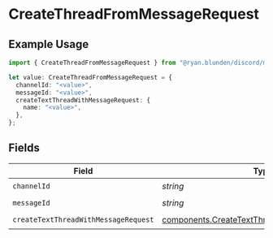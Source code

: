 # CreateThreadFromMessageRequest

## Example Usage

```typescript
import { CreateThreadFromMessageRequest } from "@ryan.blunden/discord/models/operations";

let value: CreateThreadFromMessageRequest = {
  channelId: "<value>",
  messageId: "<value>",
  createTextThreadWithMessageRequest: {
    name: "<value>",
  },
};
```

## Fields

| Field                                                                                                          | Type                                                                                                           | Required                                                                                                       | Description                                                                                                    |
| -------------------------------------------------------------------------------------------------------------- | -------------------------------------------------------------------------------------------------------------- | -------------------------------------------------------------------------------------------------------------- | -------------------------------------------------------------------------------------------------------------- |
| `channelId`                                                                                                    | *string*                                                                                                       | :heavy_check_mark:                                                                                             | N/A                                                                                                            |
| `messageId`                                                                                                    | *string*                                                                                                       | :heavy_check_mark:                                                                                             | N/A                                                                                                            |
| `createTextThreadWithMessageRequest`                                                                           | [components.CreateTextThreadWithMessageRequest](../../models/components/createtextthreadwithmessagerequest.md) | :heavy_check_mark:                                                                                             | N/A                                                                                                            |